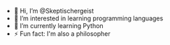 - 👋 Hi, I’m @Skeptischergeist
- 👀 I’m interested in learning programming languages
- 🌱 I’m currently learning Python
- ⚡ Fun fact: I'm also a philosopher

<!---
Skeptischergeist/Skeptischergeist is a ✨ special ✨ repository because its `README.md` (this file) appears on your GitHub profile.
You can click the Preview link to take a look at your changes.
--->
